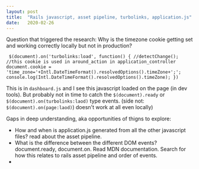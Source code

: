 ```yaml
---
layout: post
title:  "Rails javascript, asset pipeline, turbolinks, application.js"
date:   2020-02-26
---
```


Question that triggered the research:
Why is the timezone cookie getting set and working correctly locally but not in production?

`
$(document).on('turbolinks:load', function() {
  //detectChange();
  //this cookie is used in around_action in application_controller
  document.cookie = 'time_zone='+Intl.DateTimeFormat().resolvedOptions().timeZone+';';
  console.log(Intl.DateTimeFormat().resolvedOptions().timeZone);
})`

This is in `dashboard.js` and I see this javascript loaded on the page (in dev tools). But probably not in time to catch the `$(document).ready` or `$(document).on(turbolinks:laod)` type events. (side not: `$(document).on(page:laod)`) doesn't work at all even locally)

Gaps in deep understanding, aka opportunities of thigns to explore:
- How and when is application.js generated from all the other javascript files? read about the asset pipeline.
- What is the difference between the different DOM events? document.ready, document.on. Read MDN documentation. Search for how this relates to rails asset pipeline and order of events.
- 